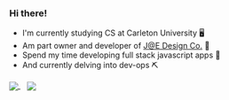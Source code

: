 ### Hi there!

- I'm currently studying CS at Carleton University 🖥️
- Am part owner and developer of [J@E Design Co.](https://github.com/JE-Design) 🌲
- Spend my time developing full stack javascript apps 🐢
- And currently delving into dev-ops ⛏️

<a href="https://github.com/anuraghazra/github-readme-stats">
  <img align="center" src="https://github-readme-stats.vercel.app/api/top-langs/?username=liannus&layout=compact&theme=solarized-dark" />
</a>
<a style="padding: 12px" href="https://github.com/anuraghazra/github-readme-stats">
  <img align="center" src="https://github-readme-stats.vercel.app/api?username=liannus&hide=stars,contribs&line_height=30&count_private=true&show_icons=true&theme=solarized-dark" />
</a>
